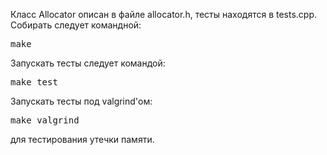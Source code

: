 Класс Allocator описан в файле allocator.h, тесты находятся в tests.cpp.
Собирать следует командной:
<pre>make</pre>
Запускать тесты следует командой:
<pre>make test</pre>
Запускать тесты под valgrind'ом:
<pre>make valgrind</pre>
для тестирования утечки памяти.